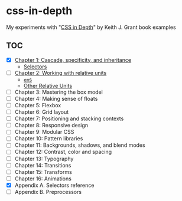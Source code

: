 # css-in-depth

My experiments with "[CSS in Depth][1]" by Keith J. Grant book examples

[1]: https://www.manning.com/books/css-in-depth

## TOC

- [x] [Chapter 1: Cascade, specificity, and inheritance](src/ch01)
  - [Selectors](src/ch01/selectors)
- [ ] [Chapter 2: Working with relative units](src/ch02)
  - [`em`s](src/ch02/ems)
  - [Other Relative Units](src/ch02/relative_units)
- [ ] Chapter 3: Mastering the box model
- [ ] Chapter 4: Making sense of floats
- [ ] Chapter 5: Flexbox
- [ ] Chapter 6: Grid layout
- [ ] Chapter 7: Positioning and stacking contexts
- [ ] Chapter 8: Responsive design
- [ ] Chapter 9: Modular CSS
- [ ] Chapter 10: Pattern libraries
- [ ] Chapter 11: Backgrounds, shadows, and blend modes
- [ ] Chapter 12: Contrast, color and spacing
- [ ] Chapter 13: Typography
- [ ] Chapter 14: Transitions
- [ ] Chapter 15: Transforms
- [ ] Chapter 16: Animations
- [x] Appendix A. Selectors reference
- [ ] Appendix B. Preprocessors

